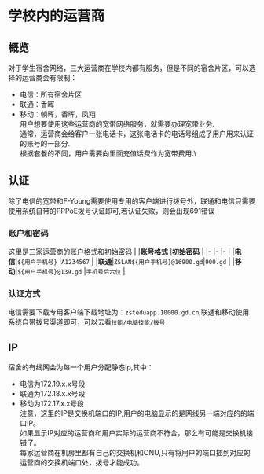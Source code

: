 # 学校内的运营商
## 概览
对于学生宿舍网络，三大运营商在学校内都有服务，但是不同的宿舍片区，可以选择的运营商会有限制：

- 电信：所有宿舍片区
- 联通：香晖
- 移动：朝晖，香晖，凤翔\
用户想要使用这些运营商的宽带网络服务，就需要办理宽带业务.\
通常，运营商会给客户一张电话卡，这张电话卡的电话号组成了用户用来认证的账号的一部分.\
根据套餐的不同，用户需要向里面充值话费作为宽带费用.\
## 认证
除了电信的宽带和F-Young需要使用专用的客户端进行拨号外，联通和电信只需要使用系统自带的PPPoE拨号认证即可,若认证失败，则会出现691错误
### 账户和密码
这里是三家运营商的账户格式和初始密码
|       |**账号格式**                 |**初始密码**      |
|-      |-                           |-                |
|**电信**|`${用户手机号}`              |`A1234567`       |
|**联通**|`ZSLAN${用户手机号}@16900.gd`|`900.gd`         |
|**移动**|`${用户手机号}@139.gd`       |`手机号后六位`     |

### 认证方式
电信需要下载专用客户端下载地址为：`zsteduapp.10000.gd.cn`,联通和移动使用系统自带拨号渠道即可，可以去看`技能/电脑技能/拨号`
## IP
宿舍的有线网会为每一个用户分配静态ip,其中：
- 电信为172.19.x.x号段
- 联通为172.18.x.x号段
- 移动为172.17.x.x号段\
注意，这里的IP是交换机端口的IP,用户的电脑显示的是网线另一端对应的的端口IP。\
如果显示IP对应的运营商和用户实际的运营商不符合，那么有可能是交换机接错了。\
每家运营商在机房里都有自己的交换机和ONU,只有将用户的端口插到对应的运营商的交换机端口处，拨号才能成功。
